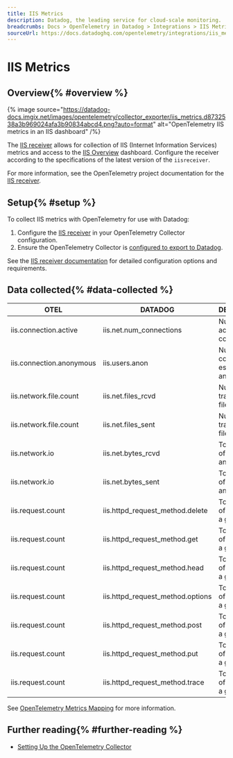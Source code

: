 ```yaml
---
title: IIS Metrics
description: Datadog, the leading service for cloud-scale monitoring.
breadcrumbs: Docs > OpenTelemetry in Datadog > Integrations > IIS Metrics
sourceUrl: https://docs.datadoghq.com/opentelemetry/integrations/iis_metrics/index.html
---
```


# IIS Metrics

## Overview{% #overview %}

{% image
   source="https://datadog-docs.imgix.net/images/opentelemetry/collector_exporter/iis_metrics.d8732538a3b969024afa3b90834abcd4.png?auto=format"
   alt="OpenTelemetry IIS metrics in an IIS dashboard" /%}

The [IIS receiver](https://github.com/open-telemetry/opentelemetry-collector-contrib/tree/main/receiver/iisreceiver) allows for collection of IIS (Internet Information Services) metrics and access to the [IIS Overview](https://app.datadoghq.com/screen/integration/243/iis---overview) dashboard. Configure the receiver according to the specifications of the latest version of the `iisreceiver`.

For more information, see the OpenTelemetry project documentation for the [IIS receiver](https://github.com/open-telemetry/opentelemetry-collector-contrib/tree/main/receiver/iisreceiver).

## Setup{% #setup %}

To collect IIS metrics with OpenTelemetry for use with Datadog:

1. Configure the [IIS receiver](https://github.com/open-telemetry/opentelemetry-collector-contrib/tree/main/receiver/iisreceiver) in your OpenTelemetry Collector configuration.
1. Ensure the OpenTelemetry Collector is [configured to export to Datadog](https://docs.datadoghq.com/opentelemetry/setup/collector_exporter/).

See the [IIS receiver documentation](https://github.com/open-telemetry/opentelemetry-collector-contrib/tree/main/receiver/iisreceiver) for detailed configuration options and requirements.

## Data collected{% #data-collected %}

| OTEL                     | DATADOG                          | DESCRIPTION                                    | FILTER                  |
| ------------------------ | -------------------------------- | ---------------------------------------------- | ----------------------- |
| iis.connection.active    | iis.net.num_connections          | Number of active connections.                  |
| iis.connection.anonymous | iis.users.anon                   | Number of connections established anonymously. |
| iis.network.file.count   | iis.net.files_rcvd               | Number of transmitted files.                   | `direction`: `received` |
| iis.network.file.count   | iis.net.files_sent               | Number of transmitted files.                   | `direction`: `sent`     |
| iis.network.io           | iis.net.bytes_rcvd               | Total amount of bytes sent and received.       | `direction`: `received` |
| iis.network.io           | iis.net.bytes_sent               | Total amount of bytes sent and received.       | `direction`: `sent`     |
| iis.request.count        | iis.httpd_request_method.delete  | Total number of requests of a given type.      | `request`: `delete`     |
| iis.request.count        | iis.httpd_request_method.get     | Total number of requests of a given type.      | `request`: `get`        |
| iis.request.count        | iis.httpd_request_method.head    | Total number of requests of a given type.      | `request`: `head`       |
| iis.request.count        | iis.httpd_request_method.options | Total number of requests of a given type.      | `request`: `options`    |
| iis.request.count        | iis.httpd_request_method.post    | Total number of requests of a given type.      | `request`: `post`       |
| iis.request.count        | iis.httpd_request_method.put     | Total number of requests of a given type.      | `request`: `put`        |
| iis.request.count        | iis.httpd_request_method.trace   | Total number of requests of a given type.      | `request`: `trace`      |

See [OpenTelemetry Metrics Mapping](https://docs.datadoghq.com/opentelemetry/guide/metrics_mapping/) for more information.

## Further reading{% #further-reading %}

- [Setting Up the OpenTelemetry Collector](https://docs.datadoghq.com/opentelemetry/collector_exporter/)
